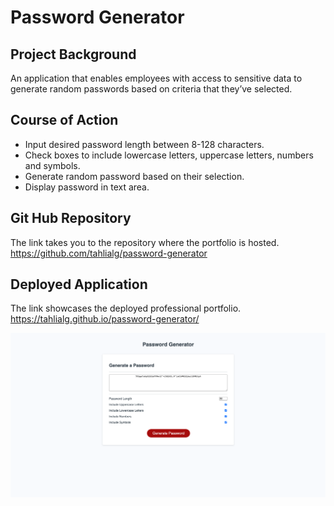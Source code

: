 # Password Generator

## Project Background
An application that enables employees with access to sensitive data to generate random passwords based on criteria that they’ve selected.

## Course of Action
- Input desired password length between 8-128 characters.
- Check boxes to include lowercase letters, uppercase letters, numbers and symbols.
- Generate random password based on their selection.
- Display password in text area.

## Git Hub Repository
The link takes you to the repository where the portfolio is hosted.
https://github.com/tahlialg/password-generator

## Deployed Application
The link showcases the deployed professional portfolio.
https://tahlialg.github.io/password-generator/

![Mockup image!](password-generator-mockup.png)
